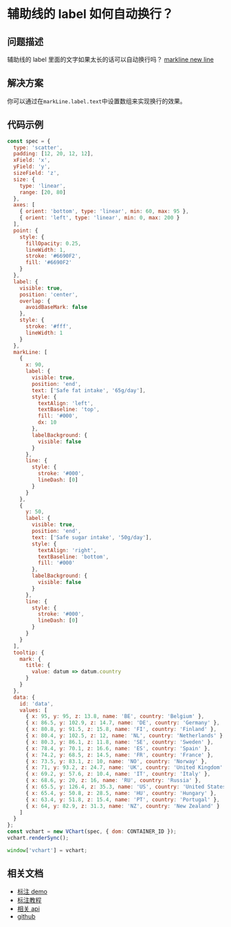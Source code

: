 # 辅助线的 label 如何自动换行？

## 问题描述

辅助线的 label 里面的文字如果太长的话可以自动换行吗？
[markline new line](/vchart/faq/14-0.png)

## 解决方案

你可以通过在`markLine.label.text`中设置数组来实现换行的效果。

## 代码示例

```javascript livedemo
const spec = {
  type: 'scatter',
  padding: [12, 20, 12, 12],
  xField: 'x',
  yField: 'y',
  sizeField: 'z',
  size: {
    type: 'linear',
    range: [20, 80]
  },
  axes: [
    { orient: 'bottom', type: 'linear', min: 60, max: 95 },
    { orient: 'left', type: 'linear', min: 0, max: 200 }
  ],
  point: {
    style: {
      fillOpacity: 0.25,
      lineWidth: 1,
      stroke: '#6690F2',
      fill: '#6690F2'
    }
  },
  label: {
    visible: true,
    position: 'center',
    overlap: {
      avoidBaseMark: false
    },
    style: {
      stroke: '#fff',
      lineWidth: 1
    }
  },
  markLine: [
    {
      x: 90,
      label: {
        visible: true,
        position: 'end',
        text: ['Safe fat intake', '65g/day'],
        style: {
          textAlign: 'left',
          textBaseline: 'top',
          fill: '#000',
          dx: 10
        },
        labelBackground: {
          visible: false
        }
      },
      line: {
        style: {
          stroke: '#000',
          lineDash: [0]
        }
      }
    },
    {
      y: 50,
      label: {
        visible: true,
        position: 'end',
        text: ['Safe sugar intake', '50g/day'],
        style: {
          textAlign: 'right',
          textBaseline: 'bottom',
          fill: '#000'
        },
        labelBackground: {
          visible: false
        }
      },
      line: {
        style: {
          stroke: '#000',
          lineDash: [0]
        }
      }
    }
  ],
  tooltip: {
    mark: {
      title: {
        value: datum => datum.country
      }
    }
  },
  data: {
    id: 'data',
    values: [
      { x: 95, y: 95, z: 13.8, name: 'BE', country: 'Belgium' },
      { x: 86.5, y: 102.9, z: 14.7, name: 'DE', country: 'Germany' },
      { x: 80.8, y: 91.5, z: 15.8, name: 'FI', country: 'Finland' },
      { x: 80.4, y: 102.5, z: 12, name: 'NL', country: 'Netherlands' },
      { x: 80.3, y: 86.1, z: 11.8, name: 'SE', country: 'Sweden' },
      { x: 78.4, y: 70.1, z: 16.6, name: 'ES', country: 'Spain' },
      { x: 74.2, y: 68.5, z: 14.5, name: 'FR', country: 'France' },
      { x: 73.5, y: 83.1, z: 10, name: 'NO', country: 'Norway' },
      { x: 71, y: 93.2, z: 24.7, name: 'UK', country: 'United Kingdom' },
      { x: 69.2, y: 57.6, z: 10.4, name: 'IT', country: 'Italy' },
      { x: 68.6, y: 20, z: 16, name: 'RU', country: 'Russia' },
      { x: 65.5, y: 126.4, z: 35.3, name: 'US', country: 'United States' },
      { x: 65.4, y: 50.8, z: 28.5, name: 'HU', country: 'Hungary' },
      { x: 63.4, y: 51.8, z: 15.4, name: 'PT', country: 'Portugal' },
      { x: 64, y: 82.9, z: 31.3, name: 'NZ', country: 'New Zealand' }
    ]
  }
};
const vchart = new VChart(spec, { dom: CONTAINER_ID });
vchart.renderSync();

window['vchart'] = vchart;
```

## 相关文档

- [标注 demo](https://www.visactor.io/vchart/demo/marker/mark-line-basic?keyword=marker)
- [标注教程](https://www.visactor.io/vchart/guide/tutorial_docs/Chart_Concepts/marker)
- [相关 api](https://www.visactor.io/vchart/option/barChart#markLine.label.text)
- [github](https://github.com/VisActor/VChart)
